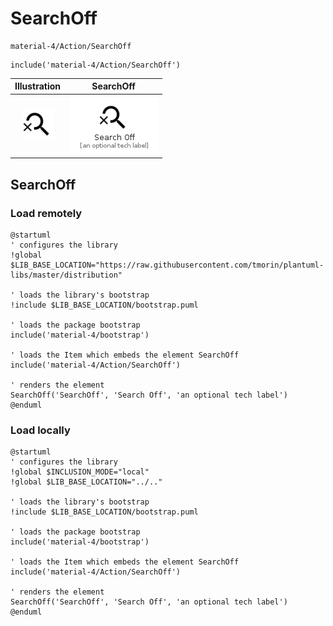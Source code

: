 # SearchOff


```text
material-4/Action/SearchOff
```

```text
include('material-4/Action/SearchOff')
```



| Illustration | SearchOff |
| :---: | :---: |
| ![illustration for Illustration](../../material-4/Action/SearchOff.png) | ![illustration for SearchOff](../../material-4/Action/SearchOff.Local.png) |




## SearchOff

### Load remotely
```plantuml
@startuml
' configures the library
!global $LIB_BASE_LOCATION="https://raw.githubusercontent.com/tmorin/plantuml-libs/master/distribution"

' loads the library's bootstrap
!include $LIB_BASE_LOCATION/bootstrap.puml

' loads the package bootstrap
include('material-4/bootstrap')

' loads the Item which embeds the element SearchOff
include('material-4/Action/SearchOff')

' renders the element
SearchOff('SearchOff', 'Search Off', 'an optional tech label')
@enduml
```

### Load locally
```plantuml
@startuml
' configures the library
!global $INCLUSION_MODE="local"
!global $LIB_BASE_LOCATION="../.."

' loads the library's bootstrap
!include $LIB_BASE_LOCATION/bootstrap.puml

' loads the package bootstrap
include('material-4/bootstrap')

' loads the Item which embeds the element SearchOff
include('material-4/Action/SearchOff')

' renders the element
SearchOff('SearchOff', 'Search Off', 'an optional tech label')
@enduml
```

